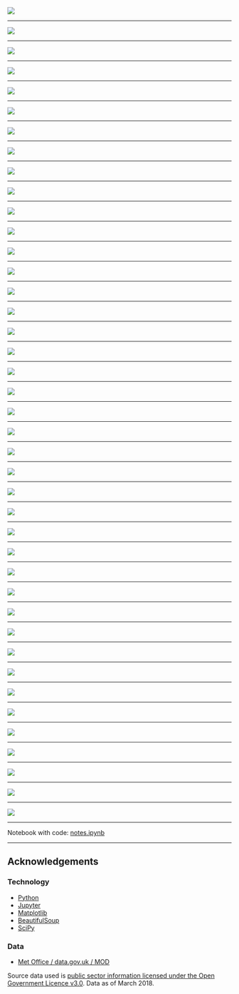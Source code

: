 ![](src/notes_export/01.png)

---

![](src/notes_export/02.png)

---

![](src/notes_export/03.png)

---

![](src/notes_export/04.png)

---

![](src/notes_export/05.png)

---

![](src/notes_export/06.png)

---

![](src/notes_export/07.png)

---

![](src/notes_export/08.png)

---

![](src/notes_export/output_20_0.png)

---

![](src/notes_export/output_21_0.png)

---

![](src/notes_export/output_22_0.png)

---

![](src/notes_export/output_23_0.png)

---

![](src/notes_export/output_24_0.png)

---

![](src/notes_export/output_24_2.png)

---

![](src/notes_export/output_25_0.png)

---

![](src/notes_export/output_25_2.png)

---

![](src/notes_export/output_26_0.png)

---

![](src/notes_export/output_26_2.png)

---

![](src/notes_export/output_29_0.png)

---

![](src/notes_export/output_29_2.png)

---

![](src/notes_export/output_30_0.png)

---

![](src/notes_export/output_31_0.png)

---

![](src/notes_export/output_32_0.png)

---

![](src/notes_export/output_35_0.png)

---

![](src/notes_export/output_35_2.png)

---

![](src/notes_export/output_35_4.png)

---

![](src/notes_export/output_35_6.png)

---

![](src/notes_export/output_36_0.png)

---

![](src/notes_export/output_36_2.png)

---

![](src/notes_export/output_37_0.png)

---

![](src/notes_export/output_37_2.png)

---

![](src/notes_export/output_38_0.png)

---

![](src/notes_export/output_39_0.png)

---

![](src/notes_export/output_39_2.png)

---

![](src/notes_export/output_39_4.png)

---

![](src/notes_export/output_40_0.png)

---

![](src/notes_export/output_40_2.png)

---

![](src/notes_export/output_40_4.png)

---

![](src/notes_export/output_41_0.png)

---

![](src/notes_export/output_41_2.png)

---

![](src/notes_export/output_41_4.png)

---

Notebook with code: [notes.ipynb](https://github.com/DanielJohnBenton/historic-monthly-meteorological-station-data/blob/master/src/notes.ipynb)

---

## Acknowledgements

### Technology
- [Python](https://www.python.org/)
- [Jupyter](http://jupyter.org/)
- [Matplotlib](https://matplotlib.org/)
- [BeautifulSoup](https://www.crummy.com/software/BeautifulSoup/)
- [SciPy](https://www.scipy.org/)

### Data

- [Met Office / data.gov.uk / MOD](https://data.gov.uk/dataset/historic-monthly-meteorological-station-data)

Source data used is [public sector information licensed under the Open Government Licence v3.0](https://data.gov.uk/dataset/historic-monthly-meteorological-station-data).
Data as of March 2018.